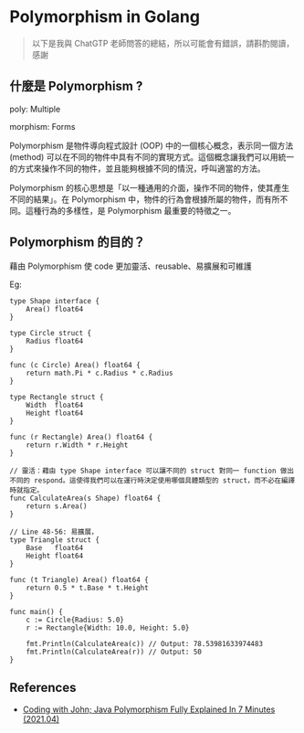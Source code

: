 # Polymorphism in Golang

> 以下是我與 ChatGTP 老師問答的總結，所以可能會有錯誤，請斟酌閱讀，感謝

## 什麼是 Polymorphism ?

poly: Multiple

morphism: Forms

Polymorphism 是物件導向程式設計 (OOP) 中的一個核心概念，表示同一個方法 (method) 可以在不同的物件中具有不同的實現方式。這個概念讓我們可以用統一的方式來操作不同的物件，並且能夠根據不同的情況，呼叫適當的方法。

Polymorphism 的核心思想是「以一種通用的介面，操作不同的物件，使其產生不同的結果」。在 Polymorphism 中，物件的行為會根據所屬的物件，而有所不同。這種行為的多樣性，是 Polymorphism 最重要的特徵之一。

## Polymorphism 的目的？

藉由 Polymorphism 使 code 更加靈活、reusable、易擴展和可維護

Eg:

```golang
type Shape interface {
    Area() float64
}

type Circle struct {
    Radius float64
}

func (c Circle) Area() float64 {
    return math.Pi * c.Radius * c.Radius
}

type Rectangle struct {
    Width  float64
    Height float64
}

func (r Rectangle) Area() float64 {
    return r.Width * r.Height
}

// 靈活：藉由 type Shape interface 可以讓不同的 struct 對同一 function 做出不同的 respond。這使得我們可以在運行時決定使用哪個具體類型的 struct，而不必在編譯時就指定。
func CalculateArea(s Shape) float64 {
    return s.Area()
}

// Line 48-56: 易擴展，
type Triangle struct {
    Base   float64
    Height float64
}

func (t Triangle) Area() float64 {
    return 0.5 * t.Base * t.Height
}

func main() {
    c := Circle{Radius: 5.0}
    r := Rectangle{Width: 10.0, Height: 5.0}

    fmt.Println(CalculateArea(c)) // Output: 78.53981633974483
    fmt.Println(CalculateArea(r)) // Output: 50
}
```

## References

- [Coding with John; Java Polymorphism Fully Explained In 7 Minutes (2021.04)](https://youtu.be/jhDUxynEQRI)